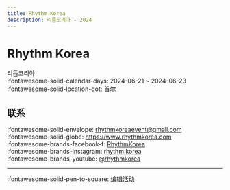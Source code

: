 ```yaml
---
title: Rhythm Korea
description: 리듬코리아 - 2024
---
```


# Rhythm Korea 

리듬코리아  
:fontawesome-solid-calendar-days: 2024-06-21 ~ 2024-06-23  
:fontawesome-solid-location-dot: 首尔  


## 联系

:fontawesome-solid-envelope: <rhythmkoreaevent@gmail.com>  
:fontawesome-solid-globe: <https://www.rhythmkorea.com>  
:fontawesome-brands-facebook-f: [RhythmKorea](https://www.facebook.com/RhythmKorea)  
:fontawesome-brands-instagram: [rhythm.korea](http://instagram.com/rhythm.korea)  
:fontawesome-brands-youtube: [@rhythmkorea](https://youtube.com/@rhythmkorea)  

---

:fontawesome-solid-pen-to-square: [编辑活动](https://github.com/swingdance/events/issues/new?assignees=&labels=update+event&projects=&template=03-update_entity.yml&title=Update%20Event%3A%20ko_KR%20%E2%80%A2%20Rhythm%20Korea&region=ko_KR&year=2024&id=rhythm-korea&name=Rhythm%20Korea&org_id=)

